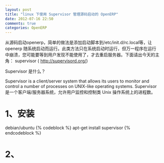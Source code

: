 ```yaml
---
layout: post
title: "linux 下使用 Supervisor 管理源码启动的 OpenERP"
date: 2012-07-16 22:50
comments: true
categories: OpenERP
---
```


从源码启动openerp，简单的做法是添加启动脚本到/etc/init.d/rc.local等，让openerp 随系统启动而运行。此类方法只在系统启动时运行，但万一程序在运行中崩溃，您可能要等到用户发现不能使用了，才去重启服务器。下面请出今天的主角： supervisor   ( http://supervisord.org/)

Supervisor 是什么？
        
Supervisor is a client/server system that allows its users to monitor and control a number of processes on UNIX-like operating systems.
Supervisor 是一个客户端/服务器系统，允许用户监控和控制类 Unix 操作系统上的进程数。
                
# 1、安装
debian/ubuntu
{% codeblock %}
apt-get install supervisor
{% endcodeblock %}

# 2、
